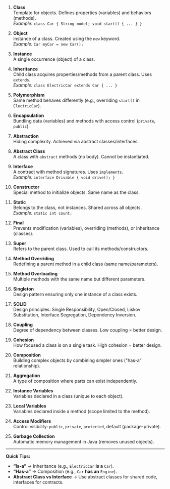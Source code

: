 

1. **Class**  
   Template for objects. Defines properties (variables) and behaviors (methods).  
   *Example:* `class Car { String model; void start() { ... } }`  

2. **Object**  
   Instance of a class. Created using the `new` keyword.  
   *Example:* `Car myCar = new Car();`  

3. **Instance**  
   A single occurrence (object) of a class.  

4. **Inheritance**  
   Child class acquires properties/methods from a parent class. Uses `extends`.  
   *Example:* `class ElectricCar extends Car { ... }`  

5. **Polymorphism**  
   Same method behaves differently (e.g., overriding `start()` in `ElectricCar`).  

6. **Encapsulation**  
   Bundling data (variables) and methods with access control (`private`, `public`).  

7. **Abstraction**  
   Hiding complexity. Achieved via abstract classes/interfaces.  

8. **Abstract Class**  
   A class with `abstract` methods (no body). Cannot be instantiated.  

9. **Interface**  
   A contract with method signatures. Uses `implements`.  
   *Example:* `interface Drivable { void drive(); }`  

10. **Constructor**  
    Special method to initialize objects. Same name as the class.  

11. **Static**  
    Belongs to the class, not instances. Shared across all objects.  
    *Example:* `static int count;`  

12. **Final**  
    Prevents modification (variables), overriding (methods), or inheritance (classes).  

13. **Super**  
    Refers to the parent class. Used to call its methods/constructors.  

14. **Method Overriding**  
    Redefining a parent method in a child class (same name/parameters).  

15. **Method Overloading**  
    Multiple methods with the same name but different parameters.  

16. **Singleton**  
    Design pattern ensuring only one instance of a class exists.  

17. **SOLID**  
    Design principles: Single Responsibility, Open/Closed, Liskov Substitution, Interface Segregation, Dependency Inversion.  

18. **Coupling**  
    Degree of dependency between classes. Low coupling = better design.  

19. **Cohesion**  
    How focused a class is on a single task. High cohesion = better design.  

20. **Composition**  
    Building complex objects by combining simpler ones ("has-a" relationship).  

21. **Aggregation**  
    A type of composition where parts can exist independently.  

22. **Instance Variables**  
    Variables declared in a class (unique to each object).  

23. **Local Variables**  
    Variables declared inside a method (scope limited to the method).  

24. **Access Modifiers**  
    Control visibility: `public`, `private`, `protected`, default (package-private).  

25. **Garbage Collection**  
    Automatic memory management in Java (removes unused objects).  

---

**Quick Tips:**  
- **“Is-a”** → Inheritance (e.g., `ElectricCar` **is a** `Car`).  
- **“Has-a”** → Composition (e.g., `Car` **has an** `Engine`).  
- **Abstract Class vs Interface** → Use abstract classes for shared code, interfaces for contracts.  


